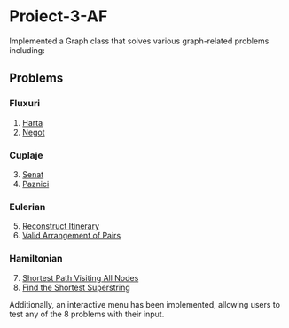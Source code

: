 # Proiect-3-AF

Implemented a Graph class that solves various graph-related problems including:

## Problems

### Fluxuri
1. [Harta](https://www.infoarena.ro/problema/harta)
2. [Negot](https://infoarena.ro/problema/negot)

### Cuplaje
3. [Senat](https://www.infoarena.ro/problema/senat)
4. [Paznici](https://www.infoarena.ro/problema/paznici)

### Eulerian
5. [Reconstruct Itinerary](https://leetcode.com/problems/reconstruct-itinerary/description/)
6. [Valid Arrangement of Pairs](https://leetcode.com/problems/valid-arrangement-of-pairs/)

### Hamiltonian
7. [Shortest Path Visiting All Nodes](https://leetcode.com/problems/shortest-path-visiting-all-nodes/)
8. [Find the Shortest Superstring](https://leetcode.com/problems/find-the-shortest-superstring/)

Additionally, an interactive menu has been implemented, allowing users to test any of the 8 problems with their input.
